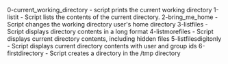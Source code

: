 0-current_working_directory - script prints the current working directory
1-listit - Script lists the contents of the current directory.
2-bring_me_home - Script changes the working directory user's home directory
3-listfiles - Script displays directory contents in a long format
4-listmorefiles - Script displays current directory contents, including hidden files
5-listfilesdigitonly - Script displays current directory contents with user and group ids
6-firstdirectory - Script creates a directory in the /tmp directory
